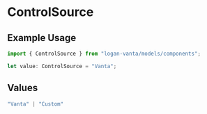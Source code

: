 # ControlSource

## Example Usage

```typescript
import { ControlSource } from "logan-vanta/models/components";

let value: ControlSource = "Vanta";
```

## Values

```typescript
"Vanta" | "Custom"
```